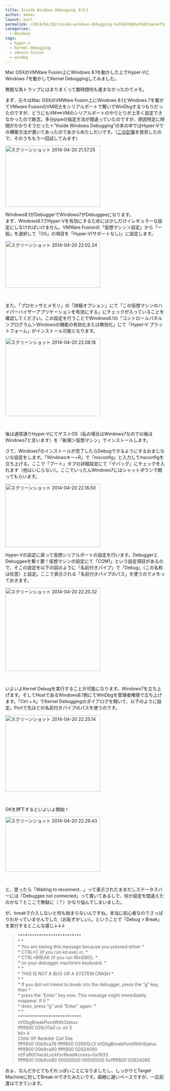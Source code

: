 ```yaml
---
title: Inside Windows Debugging その２
author: kenev
layout: post
permalink: /2014/04/20/inside-windows-debugging-%e3%81%9d%e3%81%ae%ef%bc%92/
categories:
  - Windows
tags:
  - hyper-v
  - kernel-debugging
  - vmware-fusion
  - windbg
---
```

Mac OSXのVMWare Fusion上にWindows 8.1を動かした上でHyper-VにWindows 7を動かしてKernel Debuggingしてみました。

無能な為トラップにはまりまくって数時間何も進まなかったのでメモ。

まず、元々はMac OSXのVMWare Fusion上にWindows 8.1とWindows 7を載せてVMware FusionのVM同士をシリアルポートで繋いでWinDbgするつもりだったのですが、どうにもVM⇔VMのシリアルポートのやりとりが上手く設定できなかったので断念。多分pipeの指定方法が間違っていたのですが、原因特定に時間がかかりそうだった＋&#8221;Inside Windows Debugging&#8221;の本の中ではHyper-Vでの構築方法が書いてあったのであきらめたしだいです。（[この記事][1]を発見したので、そのうちもう一回試してみます）

[<img class="alignnone size-medium wp-image-109" src="http://kenev.net/wp-content/uploads/2014/04/06f7f14b566d2ea544e754d9f3bdf24b-300x192.png" alt="スクリーンショット 2014-04-20 21.57.25" width="300" height="192" />][2]

Windows8.1がDebuggerでWindows7がDebuggeeになります。  
まず、Windows8.1でHyper-Vを有効にするためには少しだけイレギュラーな設定にしなければいけません。VMWare Fusionの「仮想マシン＞設定」から「一般」を選択して「OS」の項目を「Hyper-V(サポートなし)」に設定します。

[<img class="alignnone size-medium wp-image-110" src="http://kenev.net/wp-content/uploads/2014/04/7efc5fcd768886539a64544f8115b06f-300x147.png" alt="スクリーンショット 2014-04-20 22.02.24" width="300" height="147" />][3]

&nbsp;

また、「プロセッサとメモリ」の「詳細オプション」にて「この仮想マシンのハイパーバイザーアプリケーションを有効にする」にチェックが入っていることを確認してください。この設定を行うことでWindows8.1の「コントロールパネル＞プログラム＞Windowsの機能の有効化または無効化」にて「Hyper-V プラットフォーム」がインストール可能となります。

[<img class="alignnone size-medium wp-image-111" src="http://kenev.net/wp-content/uploads/2014/04/bab5c9dec7232e164c0ec6ba9edc26a6-300x245.png" alt="スクリーンショット 2014-04-20 22.08.18" width="300" height="245" />][4]

&nbsp;

後は通常通りHyper-VにてゲストOS（私の場合はWindows7なので以後はWindows7と言います）を「新規＞仮想マシン」でインストールします。

さて、Windows7のインストールが完了したらDebugできるようにするおまじないな設定をします。「Windowsキー+R」で「msconfig」と入力してmsconfigを立ち上げる。ここで「ブート」タブの詳細設定にて「デバッグ」にチェックを入れます（他はいじらない）。ここでいったんWindows7にはシャットダウンで眠ってもらいます。

[<img class="alignnone size-medium wp-image-113" src="http://kenev.net/wp-content/uploads/2014/04/29461ec9a6e25bca35135dcf1be59552-300x199.png" alt="スクリーンショット 2014-04-20 22.16.50" width="300" height="199" />][5]

Hyper-Vの設定に戻って仮想シリアルポートの設定を行います。DebuggerとDebuggeeを繋ぐ要！仮想マシンの設定にて「COM1」という設定項目があるので、そこの設定を以下の図のように「名前付きパイプ」で「Debug」（この名称は任意）と設定。ここで表示される「名前付きパイプのパス」を使うのでメモっておきます。

[<img class="alignnone size-medium wp-image-112" src="http://kenev.net/wp-content/uploads/2014/04/5c481ceef3483ab715c6a039d3fd0835-300x262.png" alt="スクリーンショット 2014-04-20 22.20.32" width="300" height="262" />][6]

&nbsp;

いよいよKernel Debugを実行することが可能になります。Windows7を立ち上げます。そしてHostであるWindows8.1側にてWinDbgを管理者権限で立ち上げます。「Ctrl + k」でKernel Debuggingのダイアログを開いて、以下のように設定。Portで先ほどの名前付きパイプのパスを使うのです。

[<img class="alignnone size-medium wp-image-114" src="http://kenev.net/wp-content/uploads/2014/04/058f868736b038228f5422a3e1549c5c-300x241.png" alt="スクリーンショット 2014-04-20 22.25.14" width="300" height="241" />][7]

&nbsp;

OKを押下するといよいよ開始！

[<img class="alignnone size-medium wp-image-115" src="http://kenev.net/wp-content/uploads/2014/04/f1dd4298f116f21d0bfbdf6539ec7c13-300x173.png" alt="スクリーンショット 2014-04-20 22.26.43" width="300" height="173" />][8]

&nbsp;

と、思ったら「Waiting to reconnect&#8230;」って表示されたままだしステータスバーには「Debuggee not connected」って書いてあるしで、何か設定を間違えたのかな？とここで無駄に（？）かなり悩んでしまいました。

が、breakで介入しないと何も始まらないんですね。本当に初心者なのでさっぱりわかっていませんでした（お恥ずかしい）。ということで「Debug > Break」を実行するとこんな感じ↓↓↓

> \***\***\***\***\***\***\***\***\***\***\***\***\***\***\***\***\***\***\***\***\***\***\***\***\***\****  
> \* \*  
> \* You are seeing this message because you pressed either \*  
> \* CTRL+C (if you run kd.exe) or, \*  
> \* CTRL+BREAK (if you run WinDBG), \*  
> \* on your debugger machine&#8217;s keyboard. \*  
> \* \*  
> \* THIS IS NOT A BUG OR A SYSTEM CRASH \*  
> \* \*  
> \* If you did not intend to break into the debugger, press the &#8220;g&#8221; key, then \*  
> \* press the &#8220;Enter&#8221; key now. This message might immediately reappear. If it \*  
> \* does, press &#8220;g&#8221; and &#8220;Enter&#8221; again. \*  
> \* \*  
> \***\***\***\***\***\***\***\***\***\***\***\***\***\***\***\***\***\***\***\***\***\***\***\***\***\****  
> nt!DbgBreakPointWithStatus:  
> fffff800\`026c17a0 cc int 3  
> kd> k  
> Child-SP RetAddr Call Site  
> fffff800\`00b9ca78 fffff800\`026912c3 nt!DbgBreakPointWithStatus  
> fffff800\`00b9ca80 fffff800\`02624090 nt!FsRtlCheckLockForReadAccess+0x1833  
> fffff800\`00b9cb80 00000000\`00000000 0xfffff800\`02624090

おぉ、なんだかとてもそれっぽいことになりましたし、しっかりとTarget Machineに対してBreak-inできたみたいです。超絶に遅いペースですが、一応前進はできています。

<noscript>
</noscript>

 [1]: http://www.dcl.hpi.uni-potsdam.de/research/WRK/2011/01/running-wrk-on-mac-os-with-vmware-fusion/
 [2]: http://kenev.net/wp-content/uploads/2014/04/06f7f14b566d2ea544e754d9f3bdf24b.png
 [3]: http://kenev.net/wp-content/uploads/2014/04/7efc5fcd768886539a64544f8115b06f.png
 [4]: http://kenev.net/wp-content/uploads/2014/04/bab5c9dec7232e164c0ec6ba9edc26a6.png
 [5]: http://kenev.net/wp-content/uploads/2014/04/29461ec9a6e25bca35135dcf1be59552.png
 [6]: http://kenev.net/wp-content/uploads/2014/04/5c481ceef3483ab715c6a039d3fd0835.png
 [7]: http://kenev.net/wp-content/uploads/2014/04/058f868736b038228f5422a3e1549c5c.png
 [8]: http://kenev.net/wp-content/uploads/2014/04/f1dd4298f116f21d0bfbdf6539ec7c13.png